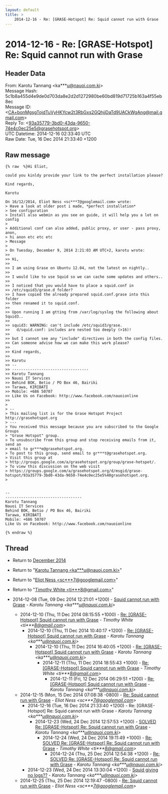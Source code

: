 ```yaml
---
layout: default
title: >
    2014-12-16 - Re: [GRASE-Hotspot] Re: Squid cannot run with Grase
---
```


# 2014-12-16 - Re: [GRASE-Hotspot] Re: Squid cannot run with Grase

## Header Data

From: Karotu Tannang \<ka***u@nauoi.com.ki\><br>
Message Hash: 5c1b8a455d4e9de0d703da8e2d2d1272980be60bd819d71725b163a4f55eb8ec<br>
Message ID: \<CA+bonMgsgTojdTuVyHKYcw2t3RbGxs2GQhjjDaTd9UACkWgAng@mail.gmail.com\><br>
Reply To: \<93a35779-3bd0-43da-9650-74e4c0ec25e5@grasehotspot.org\><br>
UTC Datetime: 2014-12-16 02:33:40 UTC<br>
Raw Date: Tue, 16 Dec 2014 21:33:40 +1200<br>

## Raw message

```
{% raw  %}Hi Eliot,

could you kinldy provide your link to the perfect installation please?

Kind regards,

Karotu

On 16/12/2014, Eliot Ness <sc***7@googlemail.com> wrote:
> Have a look at older post i made, *perfect installation*
> See configuration
> Install also webmin as you see on guide, it will help you a lot on config
>
> Additional conf can also added, public proxy, or user - pass proxy, anon,
> hi anon etc etc etc
> Message
>
> On Tuesday, December 9, 2014 2:21:03 AM UTC+2, karotu wrote:
>>
>> Hi,
>>
>> I am using Grase on Ubuntu 12.04, not the latest on nightly..
>>
>> I would like to use Squid so we can cache some updates and others..
>>
>> I noticed that you would have to place a squid.conf in
>> /etc/squid3/grase.d folder?
>> I have copied the already prepared squid.conf.grase into this folder
>> then renamed it to squid.conf.
>>
>> Upon running I am gtting from /var/log/syslog the following about Squid3..
>>
>> squid3: WARNING: can't include /etc/squid3/grase.
>>   d/squid.conf: includes are nested too deeply (>16)!
>>
>> but I cannot see any "include" directives in both the config files.
>> Can someone advise how we can make this work please?
>>
>> Kind regards,
>>
>> Karotu
>> --
>> ----------------------------------
>> Karotu Tannang
>> Nauoi IT Services
>> Behind BOK, Betio / PO Box 46, Bairiki
>> Tarawa, KIRIBATI
>> Mobile: +686 50707
>> Like Us on Facebook: http://www.facebook.com/nauoionline
>>
>
> --
> This mailing list is for the Grase Hotspot Project http://grasehotspot.org
> ---
> You received this message because you are subscribed to the Google Groups
> "Grase Hotspot" group.
> To unsubscribe from this group and stop receiving emails from it, send an
> email to gr***e@grasehotspot.org.
> To post to this group, send email to gr***t@grasehotspot.org.
> Visit this group at
> http://groups.google.com/a/grasehotspot.org/group/grase-hotspot/.
> To view this discussion on the web visit
> https://groups.google.com/a/grasehotspot.org/d/msgid/grase-hotspot/93a35779-3bd0-43da-9650-74e4c0ec25e5%40grasehotspot.org.
>


-- 
----------------------------------
Karotu Tannang
Nauoi IT Services
Behind BOK, Betio / PO Box 46, Bairiki
Tarawa, KIRIBATI
Mobile: +686 50707
Like Us on Facebook: http://www.facebook.com/nauoionline

{% endraw %}
```

## Thread

+ Return to [December 2014](/archive/2014/12)

+ Return to "[Karotu Tannang <ka***u<span>@</span>nauoi.com.ki>](/authors/ka___u_at_nauoi_com_ki)"
+ Return to "[Eliot Ness <sc***7<span>@</span>googlemail.com>](/authors/sc___7_at_googlemail_com)"
+ Return to "[Timothy White <ti***8<span>@</span>gmail.com>](/authors/ti___8_at_gmail_com)"

+ 2014-12-08 (Tue, 09 Dec 2014 12:21:01 +1200) - [Squid cannot run with Grase](/archive/2014/12/c2739ade8c6e8b21a02d773191fae439a2e205610245b89bbc674c4cc8db191d) - _Karotu Tannang \<ka***u@nauoi.com.ki\>_
  + 2014-12-10 (Thu, 11 Dec 2014 08:15:55 +1000) - [Re: [GRASE-Hotspot] Squid cannot run with Grase](/archive/2014/12/29099855a750bef03c6b735eae93f53ccf3ca6eaf3a665ef89674d2d51be4abe) - _Timothy White \<ti***8@gmail.com\>_
    + 2014-12-10 (Thu, 11 Dec 2014 10:40:17 +1200) - [Re: [GRASE-Hotspot] Squid cannot run with Grase](/archive/2014/12/c56d6b0ec7b6a1b8f64e3376f4b160b78bb9cd9fc2e5d0a0ac6e4d3bcaf1d18e) - _Karotu Tannang \<ka***u@nauoi.com.ki\>_
      + 2014-12-10 (Thu, 11 Dec 2014 16:40:05 +1200) - [Re: [GRASE-Hotspot] Squid cannot run with Grase](/archive/2014/12/c91363bf713fe800d92b3f37407ee3cccde48a90df9620356fda7f69c6466d14) - _Karotu Tannang \<ka***u@nauoi.com.ki\>_
        + 2014-12-11 (Thu, 11 Dec 2014 18:55:43 +1000) - [Re: [GRASE-Hotspot] Squid cannot run with Grase](/archive/2014/12/6ae26563193f929d08d7261010ec0974e2e1880bf3cf696838d7602a036e862a) - _Timothy White \<ti***8@gmail.com\>_
          + 2014-12-11 (Fri, 12 Dec 2014 06:29:51 +1200) - [Re: [GRASE-Hotspot] Squid cannot run with Grase](/archive/2014/12/7f5ce4b191531afbf56695956eddb1c49947dd6c3c289be7d58b991b8ef8e7ac) - _Karotu Tannang \<ka***u@nauoi.com.ki\>_
  + 2014-12-15 (Mon, 15 Dec 2014 07:08:38 -0800) - [Re: Squid cannot run with Grase](/archive/2014/12/75242ff8696018f902f645ae070366246bf6e20e00135cebd014af9d2d3d02f6) - _Eliot Ness \<sc***7@googlemail.com\>_
    + 2014-12-16 (Tue, 16 Dec 2014 21:33:40 +1200) - Re: [GRASE-Hotspot] Re: Squid cannot run with Grase - _Karotu Tannang \<ka***u@nauoi.com.ki\>_
      + 2014-12-23 (Wed, 24 Dec 2014 12:57:53 +1200) - [SOLVED Re: [GRASE-Hotspot] Re: Squid cannot run with Grase](/archive/2014/12/06f48fd4105dc2ba09c1af060ef1f96d1e61d6f6c66508d32d3cff44ef2b5775) - _Karotu Tannang \<ka***u@nauoi.com.ki\>_
        + 2014-12-24 (Wed, 24 Dec 2014 19:11:49 +1000) - [Re: SOLVED Re: [GRASE-Hotspot] Re: Squid cannot run with Grase](/archive/2014/12/ee8a79ddf21a69c49f3330e331999330f213053de9ee25f40bf4eab9837607fa) - _Timothy White \<ti***8@gmail.com\>_
          + 2014-12-24 (Thu, 25 Dec 2014 12:54:38 +1200) - [Re: SOLVED Re: [GRASE-Hotspot] Re: Squid cannot run with Grase](/archive/2014/12/ddce2862b3a9e3dcfdfa5793336230a541cb5170e36fb8546742b240847680df) - _Karotu Tannang \<ka***u@nauoi.com.ki\>_
    + 2014-12-23 (Wed, 24 Dec 2014 13:30:04 +1200) - [Squid giving no logs??](/archive/2014/12/ce056b713254ccaa46767acd7260ef09e0f3066fbc1f8033e254b0286871c771) - _Karotu Tannang \<ka***u@nauoi.com.ki\>_
  + 2014-12-25 (Thu, 25 Dec 2014 12:19:47 -0800) - [Re: Squid cannot run with Grase](/archive/2014/12/bdc92a58b84627ea8410229bf742f26d77652549575709aabedaa15dbf9a88e7) - _Eliot Ness \<sc***7@googlemail.com\>_

